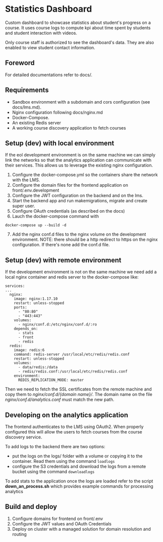 # Statistics Dashboard

Custom dashboard to showcase statistics about student's progress on a course. 
It uses course logs to compute kpi about time spent by students and student interaction with videos.

Only course staff is authorized to see the dashboard's data. They are also enabled to view student contact information.

## Foreword

For detailed documentations refer to docs/.

## Requirements

* Sandbox environment with a subdomain and cors configuration (see docs/lms.md).
* Nginx configuration following docs/nginx.md
* Docker-Compose.
* An existing Redis server
* A working course discovery application to fetch courses

## Setup (dev) with local environment

If the eol development environment is on the same machine we can simply link the networks so that the analytics application can communicate with their services. This allows us to leverage the existing nginx configuration.

1. Configure the docker-compose.yml so the containers share the network with the LMS.
2. Configure the domain files for the frontend application on front/.env.development
3. Configure the JWT configuration on the backend and on the lms.
4. Start the backend app and run makemigrations, migrate and create super user.
5. Configure OAuth credentials (as described on the docs)
6. Lauch the docker-compose command with
```
docker-compose up --build -d
```
7. Add the nginx conf.d files to the nginx volume on the development environment. NOTE: there should be a http redirect to https on the nginx configuration. If there's none add the conf.d file.

## Setup (dev) with remote environment

If the development environment is not on the same machine we need add a local nginx container and redis server to the docker-compose like:
```
services:
...
  nginx:
    image: nginx:1.17.10
    restart: unless-stopped
    ports:
      - "80:80"
      - "443:443"
    volumes:
      - nginx/conf.d:/etc/nginx/conf.d/:ro
    depends_on:
      - stats
      - front
      - redis
  redis:
    image: redis:6
    command: redis-server /usr/local/etc/redis/redis.conf
    restart: unless-stopped
    volumes:
      - data/redis:/data
      - redis/redis.conf:/usr/local/etc/redis/redis.conf
    environment:
      REDIS_REPLICATION_MODE: master
```
Then we need to fetch the SSL certificates from the remote machine and copy them to *nginx/conf.d/{domain name}/*. The domain name on the file *nginx/conf.d/analytics.conf* must match the new path.

## Developing on the analytics application

The frontend authenticates to the LMS using OAuth2. When properly configured this will allow the users to fetch courses from the course discovery service.

To add logs to the backend there are two options:
- put the logs on the logs/ folder with a volume or copying it to the container. Read them using the command ```loadlogs```
- configure the S3 credentials and download the logs from a remote bucket using the command ```downloadlogs```

To add stats to the application once the logs are loaded refer to the script **down_an_process.sh** which provides example commands for processing analytics

## Build and deploy

1. Configure domains for frontend on front/.env
2. Configure the JWT values and OAuth Credentials
3. Deploy on cluster with a managed solution for domain resolution and routing
